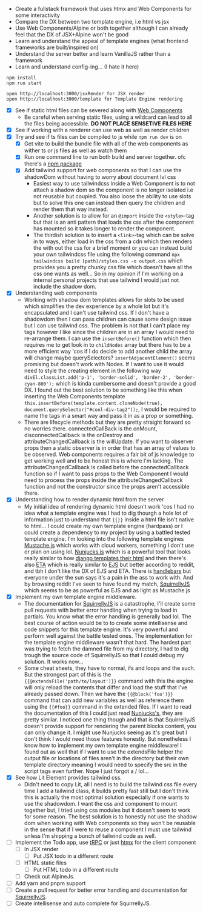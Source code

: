 - Create a fullstack framework that uses htmx and Web Components for some interactivity
- Compare the DX between two template engine, i.e html vs jsx
- Use Web Components/Alpine or both together although I can already feel that the DX of JSX+Alpine won't be good
- Learn and understand the appeal of template engines (what frontend frameworks are built/inspired on)
- Understand the server better and learn VanillaJS rather than a framework
- Learn and understand config-ing... (I hate it here)
```
npm install
npm run start
```

```
open http://localhost:3000/jsxRender for JSX render
open http://localhost:3000/template for Template Engine rendering
```

- [x] See if static html files can be severed along with [Web Components](https://www.webcomponents.org/)
    - Be careful when serving static files, using a wildcard can lead to all the files being accessible. **DO NOT PLACE SENSETIVE FILES HERE**
- [x] See if working with a renderer can use web as well as render children
- [x] Try and see if ts files can be compiled to js while ```npm run dev``` is on
    - [x] Get vite to build the bundle file with all of the web components as wither ts or js files as well as watch them
    - [x] Run one command line to run both build and server together. ofc there's a [npm package](https://stackoverflow.com/questions/30950032/how-can-i-run-multiple-npm-scripts-in-parallel)
    - [x] Add tailwind support for web components so that I can use the shadowDom without having to worry about document lvl css
        - Easiest way to use tailwindcss inside a Web Component is to not attach a shadow dom so the component is no longer isolated i.e not reusable but coupled. You also loose the ability to use slots but to solve this one can instead then query the children and render them that way instead. 
        - Another solution is to allow for an `@import` inside the `<style>`-tag but that is an anti pattern that loads the css after the component has mounted so it takes longer to render the component. 
        - The thirdish solution is to insert a `<link>`-tag which can be solve in to ways, either load in the css from a cdn which then renders the with out the css for a brief moment or you can instead build your own tailwindcss file using the following command `npx tailwindcss build [path]/styles.css -o output.css` which provides you a pretty chunky css file which doesn't have all the css one wants as well... So in my opinion if I'm working on a internal personal projects that use tailwind I would just not include the shadow dom. 
- [x] Understanding web components
    - Working with shadow dom templates allows for slots to be used which simplifies the dev experience by a whole lot but it's encapsulated and I can't use tailwind css. If I don't have a shadowdom then I can pass children can cause some design issue but I can use tailwind css. The problem is not that I can't place my tags however I like since the children are in an array I would need to re-arrange them. I can use the `insertBefore()` function which then requires me to get look in to `childNodes` array but there has to be a more efficient way 'cos if I do decide to add another child the array will change maybe querySelectors? `insertAdjacentElement()` seems promising but doesn't work with Nodes. If I want to use it would need to style the creating element in the following way `divEl.classList.add('p-1', 'border-solid', 'border-2', 'border-cyan-800');` which is kinda cumbersome and doesn't provide a good DX. I found out the best solution to be something like this when inserting the Web Components template `this.insertBefore(template.content.cloneNode(true), document.querySelector("#cool-div-tag2"));`, I would be required to name the tags in a smart way and pass it in as a prop or something. 
    - There are lifecycle methods but they are pretty straight forward so no worries there. connectedCallBack is the onMount, disconnectedCallback is the onDestroy and attributeChangedCallback is the willUpdate. If you want to observer props then a static observer is in order that has an array of values to be observed. Web components requires a fair bit of js knowledge to get working well and to be honest this is where I'm lacking. The attributeChangedCallback is called before the connectedCallback function so if I want to pass props to the Web Component I would need to process the props inside the attributeChangedCallback function and not the constructor since the props aren't accessible there.
- [x] Understanding how to render dynamic html from the server
    - My initial idea of rendering dynamic html doesn't work 'cos I had no idea what a template engine was I had to dig thourgh a hole lot of information just to understand that `{{}}` inside a html file isn't native to html... I could create my own template engine (hardpass) or I could create a dependency to my project by using a battled tested template engine. I'm looking into the following template engines [Mustache.js](https://mustache.github.io/mustache.5.html) which works with cloud workers, something I don't use or plan on using lol. [Nunjucks.js](https://mozilla.github.io/nunjucks/) which is a powerful tool that looks really similar to how [django templates their html](https://docs.djangoproject.com/en/5.0/topics/templates/) and then there's also [ETA](https://eta.js.org/) which is really similar to [EJS](https://ejs.co/) but better according to reddit, and tbh I don't like the DX of EJS and ETA. There is [handlebars](https://handlebarsjs.com/) but everyone under the sun says it's a pain in the ass to work with. And by browsing reddit I've seen to have found my match, [SquirrellyJS](https://squirrelly.js.org/) which seems to be as powerful as EJS and as light as Mustache.js
- [x] Implement my own template engine middleware.
    - The documentation for [SquirrellyJS](https://squirrelly.js.org/) is a catastrophe, I'll create some pull requests with better error handling when trying to load in partials. You know what the error handling is generally bad lol. The best course of action would be to to create some intellisense and code snippets for this template engine. It's very powerful and perform well against the battle tested ones. The implementation for the template engine middleware wasn't that hard. The hardest part was trying to fetch the damned file from my directory, I had to dig trough the source code of SquirrellyJS so that I could debug my solution. It works now...
    - Some cheat sheets, they have to normal, ifs and loops and the such. But the strongest part of this is the `{{@extendsFile('path/to/layout')}}` command with this the engine will only reload the contents that differ and load the stuff that I've already passed down. Then we have the `{{@block('foo')}}` command that can add new variables as well as reference them using the `{{#foo}}` command in the extended files. If I want to read the documentation of this I could just read [Nunjucks's](https://mozilla.github.io/nunjucks/templating.html), they are pretty similar. I noticed one thing though and that is that SquirrellyJS doesn't provide support for rendering the parent blocks content, you can only change it. I might use Nunjucks seeing as it's great but I don't think I would need those features honestly. But nonetheless I know how to implement my own template engine middleware! I found out as well that if I want to use the extendsFile helper the output file or locations of files aren't in the directory but their own template directory meaning I would need to specify the src in the script tags even further. Nope I just forgot a / lol...
- [x] See how Lit Element provides tailwind css. 
    - Didn't need to copy Lit, all I need is to build the tailwind css file every time I add a tailwind class, it builds pretty fast still but I don't think this is actually the most optimal solution especially if one wants to use the shadowdom. I want the css and component to mount together but, I tried using css modules but it doesn't seem to work for some reason. The best solution is to honestly not use the shadow dom when working with Web components so they won't be reusable in the sense that if I were to reuse a component I must use tailwind unless I'm shipping a bunch of tailwind code as well.
- [ ] Implement the Todo app, use [tRPC](https://trpc.io/) or just [htmx](https://htmx.org/) for the client component
    - [ ] In JSX render 
        - [ ] Put JSX todo in a different route
    - [ ] HTML static files
        - [ ] Put HTML todo in a different route
    - [ ] Check out AlpineJs.
- [ ] Add yarn and pnpm support
- [ ] Create a pull request for better error handling and documentation for [SquirrellyJS](https://squirrelly.js.org/).
- [ ] Create intellisense and auto complete for SquirrellyJS.